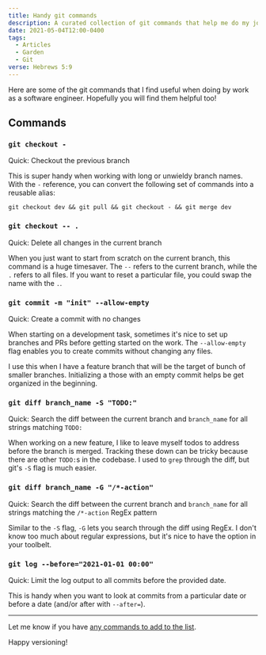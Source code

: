 ```yaml
---
title: Handy git commands
description: A curated collection of git commands that help me do my job better
date: 2021-05-04T12:00-0400
tags:
  - Articles
  - Garden
  - Git
verse: Hebrews 5:9
---
```


Here are some of the git commands that I find useful when doing by work as a
software engineer. Hopefully you will find them helpful too!

## Commands

### `git checkout -`

Quick: Checkout the previous branch

This is super handy when working with long or unwieldy branch names. With the
`-` reference, you can convert the following set of commands into a reusable
alias:

```shell
git checkout dev && git pull && git checkout - && git merge dev
```

### `git checkout -- .`

Quick: Delete all changes in the current branch

When you just want to start from scratch on the current branch, this command is
a huge timesaver. The `--` refers to the current branch, while the `.` refers to
all files. If you want to reset a particular file, you could swap the name with
the `.`.

### `git commit -m "init" --allow-empty`

Quick: Create a commit with no changes

When starting on a development task, sometimes it's nice to set up branches and
PRs before getting started on the work. The `--allow-empty` flag enables you to
create commits without changing any files.

I use this when I have a feature branch that will be the target of bunch of
smaller branches. Initializing a those with an empty commit helps be get
organized in the beginning.

### `git diff branch_name -S "TODO:"`

Quick: Search the diff between the current branch and `branch_name` for all
strings matching `TODO:`

When working on a new feature, I like to leave myself todos to address before
the branch is merged. Tracking these down can be tricky because there are other
`TODO:`s in the codebase. I used to `grep` through the diff, but git's `-S` flag
is much easier.

### `git diff branch_name -G "/*-action"`

Quick: Search the diff between the current branch and `branch_name` for all
strings matching the `/*-action` RegEx pattern

Similar to the `-S` flag, `-G` lets you search through the diff using RegEx. I
don't know too much about regular expressions, but it's nice to have the option
in your toolbelt.

### `git log --before="2021-01-01 00:00"`

Quick: Limit the log output to all commits before the provided date.

This is handy when you want to look at commits from a particular date or before
a date (and/or after with `--after=`).

---

Let me know if you have [any commands to add to the list](#comment-link).

Happy versioning!
